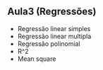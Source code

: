 ## Aula3 (Regressões)
* Regressão linear simples
* Regressão linear multipla
* Regressão polinomial
* R^2
* Mean square